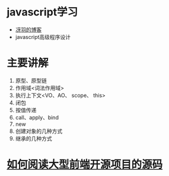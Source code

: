 # javascript学习
 * [冴羽的博客](https://github.com/mqyqingfeng/Blog)
 * javascript高级程序设计
# 主要讲解
1. 原型、原型链
2. 作用域<词法作用域>
3. 执行上下文<VO、AO、 scope、 this>
4. 闭包
5. 按值传递
6. call、apply、bind
7. new
8. 创建对象的几种方式
9. 继承的几种方式

# [如何阅读大型前端开源项目的源码](https://zhuanlan.zhihu.com/p/36996225?utm_source=qq&utm_medium=social&utm_oi=543756693541003264)